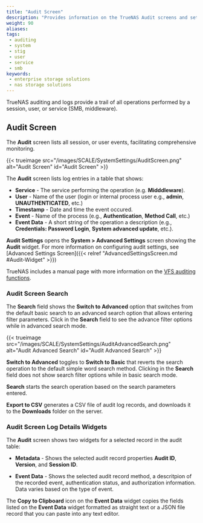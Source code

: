 ```yaml
---
title: "Audit Screen"
description: "Provides information on the TrueNAS Audit screens and settings."
weight: 90
aliases: 
tags:
 - auditing
 - system
 - stig
 - user
 - service
 - smb 
keywords:
 - enterprise storage solutions
 - nas storage solutions
---
```


TrueNAS auditing and logs provide a trail of all operations performed by a session, user, or service (SMB, middleware).

## Audit Screen

The **Audit** screen lists all session, or user events, facilitating comprehensive monitoring.

{{< trueimage src="/images/SCALE/SystemSettings/AuditScreen.png" alt="Audit Screen" id="Audit Screen" >}}

The **Audit** screen lists log entries in a table that shows:

* **Service** - The service performing the operation (e.g. **Midddleware**).
* **User** - Name of the user (login or internal process user e.g., **admin**, **UNAUTHENTICATED**, etc.)
* **Timestamp** - Date and time the event occured.
* **Event** - Name of the process (e.g., **Authentication**, **Method Call**, etc.)
* **Event Data** - A short string of the operation a description (e.g., **Credentials: Password Login**, **System advanced update**, etc.).

**Audit Settings** opens the **System > Advanced Settings** screen showing the **Audit** widget.
For more information on configuring audit settings, see [Advanced Settings Screen]({{< relref "AdvancedSettingsScreen.md #Audit-Widget" >}})

TrueNAS includes a manual page with more information on the [VFS auditing functions](https://github.com/truenas/samba/blob/SCALE-v4-19-stable/docs-xml/manpages/vfs_truenas_audit.8.xml).

### Audit Screen Search

The **Search** field shows the **Switch to Advanced** option that switches from the default basic search to an advanced search option that allows entering filter parameters.
Click in the **Search** field to see the advance filter options while in advanced search mode.

{{< trueimage src="/images/SCALE/SystemSettings/AuditAdvancedSearch.png" alt="Audit Advanced Search" id="Audit Advanced Search" >}}

**Switch to Advanced** toggles to **Switch to Basic** that reverts the search operation to the default simple word search method.
Clicking in the **Search** field does not show search filter options while in basic search mode.

**Search** starts the search operation based on the search parameters entered.

**Export to CSV** generates a CSV file of audit log records, and downloads it to the **Downloads** folder on the server.

### Audit Screen Log Details Widgets

The **Audit** screen shows two widgets for a selected record in the audit table:

* **Metadata** - Shows the selected audit record properties **Audit ID**, **Version**, and **Session ID**.

* **Event Data** - Shows the selected audit record method, a descritpion of the recorded event, authentication status, and authorization information. Data varies based on the type of event.

The **Copy to Clipboard** icon on the **Event Data** widget copies the fields listed on the **Event Data** widget formatted as straight text or a JSON file record that you can paste into any text editor.